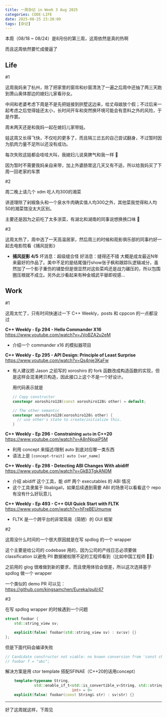 ```yaml
---
title: 一周杂记 in Week 3 Aug 2025
categories: CODE-LIFE
date: 2025-08-25 23:20:09
tags: [杂记]
---
```

本周（08/18 ~ 08/24）是8月份的第三周，这周依然是真的热啊

而且这周依然要忙成傻逼了

## Life

\#1

这周我妈来了杭州，除了把家里的窗帘和纱窗清洗了一遍之后周中还抽了两三天跑到萧山奥体那边的媳妇儿家看孙女。

中间和老婆考虑下周是不是先把娃接到拱墅这边来，给丈母娘放个假；不过后来一起考虑之后觉得娃还太小，长时间开车和突然换环境可能会有意料之外的风险，于是作罢。

周末两天还是和我妈一起在媳妇儿家带娃。

娃这周又长得飞快，不仅吃的更多了，而且隔三岔五的自己尝试翻身，不过暂时因为肌肉力量不足所以还没有成功。

每次失败这娃都会哇哇大叫，我媳妇儿说臭脾气和我一样 🤣

因为暂时不需要我妈亲自来带，加上外婆肠胃这几天又有不适，所以给我妈买了下周一回老家的车票

\#2

周二晚上请几个 xdm 吃人均300的湘菜

讲道理除了剁椒鱼头和一个泉水牛肉确实值人均300之外，其他菜我觉得和人均50的湘菜馆没太大区别。

主要还是因为之前吃了太多浙菜，有湖北和湖南的同事说想换换口味 🤔

\#3

这周太热了，周中选了一天高温居家，然后周三的时候和观影俱乐部的同事约好一起去电影院看《捕风捉影》

- **捕风捉影 4/5** 坏消息：超级缝合怪 好消息：缝得还不错 大概是成龙最近N年来最好的作品了。美中不足的是结尾强行show张子枫和跟踪队逻辑减分，虽然加了一个影子重伤的铺垫但是很显然对这些菜鸡还是战力碾压的，所以包围圈压根就不成立。另外此沙看起来有种金城武平替即视感…

## Work

\#1

这周太忙了，只有时间快速过一下 C++ Weekly，posts 和 cppcon 的一点都没过

**C++ Weekly - Ep 294 - Hello Commander X16** https://www.youtube.com/watch?v=JVoBZA2u2eM

- 介绍一个 commander x16 的模拟器项目

**C++ Weekly - Ep 295 - API Design: Principle of Least Surprise** https://www.youtube.com/watch?v=Qs4nje3KaFw

- 有人建议把 Jason 之前写的 xoroshiro 的 fork 函数改成构造函数的实现，但是这样会混淆拷贝构造，因此接口上这个不是一个好设计。

    用代码表示就是

    ```cpp
    // Copy constructor
    constexpr xoroshiro128(const xoroshiro128& other) = default;

    // The other semantic
    constexpr xoroshiro128(xoroshiro128& other) {
      // use other's state to create/initialize this.
    }
    ```


**C++ Weekly - Ep 296 - Constraining `auto` in C++20** https://www.youtube.com/watch?v=A8nNjpaiP5M

- 利用 concept 来描述/限制 auto 到底对应哪一类东西
- 语法上是  `[concept-trait] auto [var_name]`

**C++ Weekly - Ep 298 - Detecting ABI Changes With abidiff** https://www.youtube.com/watch?v=GkB3TgkAN0M

- 介绍 abidiff 这个工具，能 diff  两个 executables 的 ABI 情况
- 这个工具隶属于 libabigail，如果后续遇到需要 ABI 的场景可以看看这个 repo 有没有什么好玩意儿

**C++ Weekly - Ep 493 - C++ GUI Quick Start with FLTK** https://www.youtube.com/watch?v=hFreBEUmumw

- FLTK 是一个跨平台的非常简易（简陋）的 GUI 框架

\#2

这周没什么时间的一个很大原因就是在写 spdlog 的一个 wrapper

这个主要是给公司的 codebase 用的，因为公司的产线日志必须要做 classification 以避免 PII 数据被权限不足的工程师看到（比如中国工程师 🤷‍♂️）

之前用的 glog 很难做到新的要求，而且使用体验会很差，所以这次选择基于 spdlog 做一个 wrapper

一个类似的 demo PR 可以见：https://github.com/kingsamchen/Eureka/pull/47

\#3

在写 spdlog wrapper 的时候遇到一个问题

```cpp
struct foobar {
    std::string_view sv;

    explicit(false) foobar(std::string_view sv) : sv(sv) {}
};
```

但是下面代码会编译失败

```cpp
// Candidate constructor not viable: no known conversion from 'const char[4]' to 'std::string_view' (aka 'basic_string_view<char>') for 1st argument
// foobar f = "abc";
```

解决方案是用 ctor template 搭配SFINAE（C++20的话用concept）

```cpp
    template<typename String,
             std::enable_if_t<std::is_convertible_v<String, std::string_view>,
                              int> = 0>
    explicit(false) foobar(const String& str) : sv(str) {}
```

---

好了这周就这样，下周见
